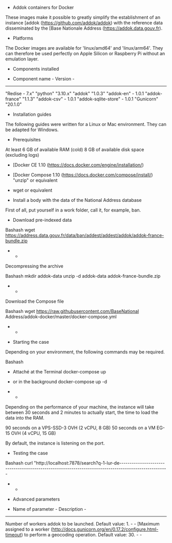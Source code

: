 -   Addok containers for Docker

These images make it possible to greatly simplify the establishment of an instance [addok (https://github.com/addok/addok) with the
reference data disseminated by the [Base Nationale Address (https://addok.data.gouv.fr).

-   Platforms

The Docker images are available for 'linux/amd64' and 'linux/arm64'. They can therefore be used perfectly on Apple Silicon or Raspberry Pi
without an emulation layer.

-   Components installed

-   Component name - Version -

---

"Redise - 7.x" "python" "3.10.x" "addok" "1.0.3" "addok-en" - 1.0.1 "addok-france" "1.1.3" "addok-csv" - 1.0.1 "addok-sqlite-store" - 1.0.1
"Gunicorn" "20.1.0"

-   Installation guides

The following guides were written for a Linux or Mac environment. They can be adapted for Windows.

-   Prerequisites

At least 6 GB of available RAM (cold) 8 GB of available disk space (excluding logs)

-   [Docker CE 1.10 (https://docs.docker.com/engine/installation/)
-   [Docker Compose 1.10 (https://docs.docker.com/compose/install/) "unzip" or equivalent
-   wget or equivalent

-   Install a body with the data of the National Address database

First of all, put yourself in a work folder, call it, for example, ban.

-   Download pre-indexed data

Bashash wget https://address.data.gouv.fr/data/ban/addest/addest/addok/addok-france-bundle.zip

-   -

Decompressing the archive

Bashash mkdir addok-data unzip -d addok-data addok-france-bundle.zip

-   -

Download the Compose file

Bashash wget https://raw.githubusercontent.com/BaseNational Address/addok-docker/master/docker-compose.yml

-   -

-   Starting the case

Depending on your environment, the following commands may be required.

Bashash

-   Attaché at the Terminal docker-compose up

-   or in the background docker-compose up -d
-   -

Depending on the performance of your machine, the instance will take between 30 seconds and 2 minutes to actually start, the time to load
the data into the RAM.

90 seconds on a VPS-SSD-3 OVH (2 vCPU, 8 GB) 50 seconds on a VM EG-15 OVH (4 vCPU, 15 GB)

By default, the instance is listening on the port.

-   Testing the case

Bashash curl
"http://localhost:7878/search?q-1-lur-de-----------------------------------------------------------------------------------------------------

-   -

-   Advanced parameters

-   Name of parameter - Description -

---

Number of workers addok to be launched. Default value: 1. - - [Maximum assigned to a worker
(http://docs.gunicorn.org/en/0.17.2/configure.html-timeout) to perform a geocoding operation. Default value: 30. - -
